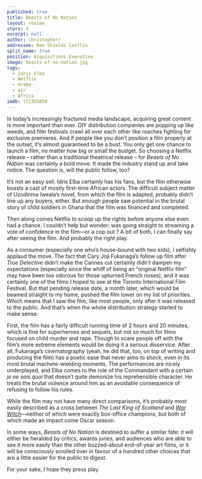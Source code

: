 ```yaml
---
published: true
title: Beasts of No Nation
layout: review
stars: 4
excerpt: null
author: christopherr
addressee: Ben Shields Caitlin
split_name: true
position: Acquisitions Executive
image: beasts-of-no-nation.jpg
tags: 
  - Idris Elba
  - Netflix
  - drama
  - air
  - Africa
imdb: tt1365050
---
```


In today’s increasingly fractured media landscape, acquiring great content is more important than ever. DIY distribution companies are popping up like weeds, and film festivals crawl all over each other like roaches fighting for exclusive premieres. And if people like you don’t position a film properly at the outset, it’s almost guaranteed to be a bust.  You only get one chance to launch a film, no matter how big or small the budget. So choosing a Netflix release – rather than a traditional theatrical release – for _Beasts of No Nation_ was certainly a bold move. It made the industry stand up and take notice. The question is, will the public follow, too?

It’s not an easy sell. Idris Elba certainly has his fans, but the film otherwise boasts a cast of mostly first-time African actors. The difficult subject matter of Uzodinma Iweala’s novel, from which the film is adapted, probably didn’t line up any buyers, either. But enough people saw potential in the brutal story of child soldiers in Ghana that the film was financed and completed. 


Then along comes Netflix to scoop up the rights before anyone else even had a chance. I couldn’t help but wonder: was going straight to streaming a vote of confidence in the film—or  a cop out ? A bit of both, I can finally say after seeing the film. And probably the right play. 

As a consumer (especially one who’s house-bound with two kids), I selfishly applaud the move. The fact that Cary Joji Fukanaga’s follow up film after _True Detective_ didn’t make the Cannes cut certainly didn’t dampen my expectations (especially since the whiff of being an “original Netflix film” may have been too odorous for those upturned French noses), and it was certainly one of the films I hoped to see at the Toronto International Film Festival. But that pending release date, a month later, which would be beamed straight to my home, pushed the film lower on my list of priorities. Which means that I saw the film, like most people, only after it was released to the public. And that’s when the whole distribution strategy started to make sense.

First, the film has a fairly difficult running time of 2 hours and 20 minutes, which is fine for superheroes and sequels, but not so much for films focused on child murder and rape. Though to scare people off with the film’s more extreme elements would be doing it a serious disservice. After all, Fukanaga’s cinematography (yeah, he did that, too, on top of writing and producing the film) has a poetic ease that never aims to shock, even in its most brutal machete-wielding moments. The performances are nicely underplayed, and Elba comes to the role of the Commandant with a certain _je ne sais quoi_ that doesn’t quite demonize his reprehensible character. He treats the brutal violence around him as an avoidable consequence of refusing to follow his rules. 

While the film may not have many direct comparisons, it’s probably most easily described as a cross between _The Last King of Scotland_ and [_War Witch_](http://www.dearcastandcrew.com/content/2012/10/5/war-witch-rebelle.html)—neither of which were exactly box-office champions, but both of which made an impact come Oscar season. 

In some ways, _Beasts of No Nation_ is destined to suffer a similar fate: it will either be heralded by critics, awards juries, and audiences who are able to see it more easily than the other buzzed-about end-of-year art films, or it will be consciously scrolled over in favour of a hundred other choices that are a little easier for the public to digest. 

For your sake, I hope they press play.